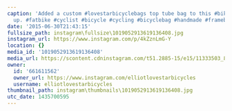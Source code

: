 ```yaml
---
caption: 'Added a custom #lovestarbicyclebags top tube bag to this #bikepacking set
  up. #fatbike #cyclist #bicycle #cycling #bicyclebag #handmade #framebag #SewRad'
date: '2015-06-30T21:43:15'
fullsize_path: instagram\fullsize\1019052913619136408.jpg
instagram_url: https://www.instagram.com/p/4kZznLmG-Y
location: {}
media_id: '1019052913619136408'
media_url: https://scontent.cdninstagram.com/t51.2885-15/e15/11333503_876289462410379_1034490303_n.jpg?ig_cache_key=MTAxOTA1MjkxMzYxOTEzNjQwOA%3D%3D.2
owner:
  id: '661611562'
  owner_url: https://www.instagram.com/elliotlovestarbicycles
  username: elliotlovestarbicycles
thumbnail_path: instagram\thumbnails\1019052913619136408.jpg
utc_date: 1435700595
---
```


